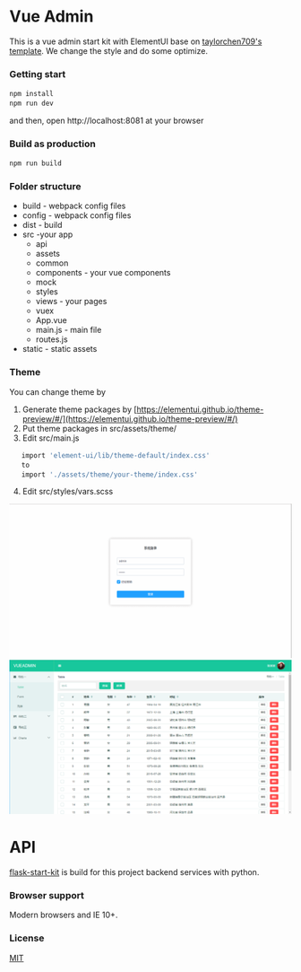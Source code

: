 # Vue Admin

This is a vue admin start kit with ElementUI base on [taylorchen709's template](https://github.com/taylorchen709/vue-admin). We change the style and do some optimize.

### Getting start

``` bash
npm install
npm run dev
```

and then, open http://localhost:8081 at your browser

### Build as production

```bash
npm run build
```

###  Folder structure

* build - webpack config files
* config - webpack config files
* dist - build
* src -your app
    * api
    * assets
    * common
    * components - your vue components
    * mock
    * styles
    * views - your pages
    * vuex
    * App.vue
    * main.js - main file
    * routes.js
* static - static assets

### Theme

You can change theme by 
1. Generate theme packages by [https://elementui.github.io/theme-preview/#/](https://elementui.github.io/theme-preview/#/)
2. Put theme packages in src/assets/theme/
3. Edit src/main.js 
``` bash
   import 'element-ui/lib/theme-default/index.css'
   to
   import './assets/theme/your-theme/index.css'
```
4. Edit src/styles/vars.scss

![theme-blue](https://raw.githubusercontent.com/taylorchen709/markdown-images/master/vueadmin/rec-demo.gif)
![theme-green](https://raw.githubusercontent.com/taylorchen709/markdown-images/master/vueadmin/theme-green.png)

# API

[flask-start-kit](https://github.com/georgezouq/flask-start-kit) is build for this project backend services with python.

### Browser support

Modern browsers and IE 10+.

### License
[MIT](http://opensource.org/licenses/MIT)
